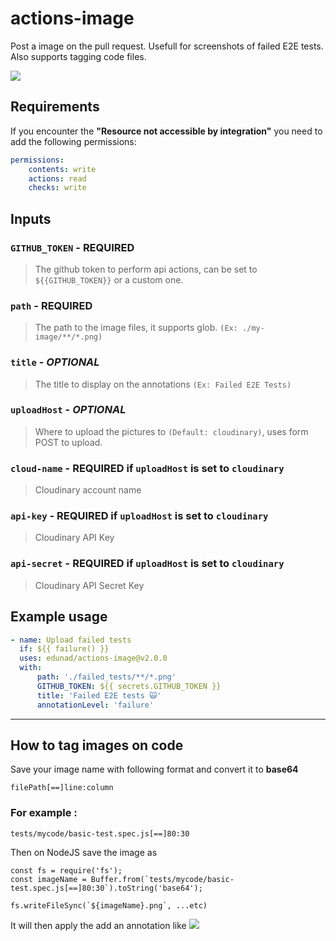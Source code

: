 # actions-image

Post a image on the pull request. Usefull for screenshots of failed E2E tests.
Also supports tagging code files.

![](https://i.rawr.dev/o2a05fQ8QM.png)

## Requirements

If you encounter the **"Resource not accessible by integration"** you need to add the following permissions:

```yml
permissions:
    contents: write
    actions: read
    checks: write
```

## Inputs

### `GITHUB_TOKEN` - **REQUIRED**

> The github token to perform api actions, can be set to `${{GITHUB_TOKEN}}` or a custom one.

### `path` - **REQUIRED**

> The path to the image files, it supports glob. `(Ex: ./my-image/**/*.png)`

### `title` - _OPTIONAL_

> The title to display on the annotations `(Ex: Failed E2E Tests)`

### `uploadHost` - _OPTIONAL_

> Where to upload the pictures to `(Default: cloudinary)`, uses form POST to upload.

### `cloud-name` - **REQUIRED** if `uploadHost` is set to `cloudinary`

> Cloudinary account name

### `api-key` - **REQUIRED** if `uploadHost` is set to `cloudinary`

> Cloudinary API Key

### `api-secret` - **REQUIRED** if `uploadHost` is set to `cloudinary`

> Cloudinary API Secret Key

## Example usage

```yaml
- name: Upload failed tests
  if: ${{ failure() }}
  uses: edunad/actions-image@v2.0.0
  with:
      path: './failed_tests/**/*.png'
      GITHUB_TOKEN: ${{ secrets.GITHUB_TOKEN }}
      title: 'Failed E2E tests 🙀'
      annotationLevel: 'failure'
```

---

## How to tag images on code

Save your image name with following format and convert it to **base64**

```
filePath[==]line:column
```

### For example :

```
tests/mycode/basic-test.spec.js[==]80:30
```

Then on NodeJS save the image as

```
const fs = require('fs');
const imageName = Buffer.from(`tests/mycode/basic-test.spec.js[==]80:30`).toString('base64');

fs.writeFileSync(`${imageName}.png`, ...etc)
```

It will then apply the add an annotation like
![](https://i.rawr.dev/hFBx1uRdRI.png)

